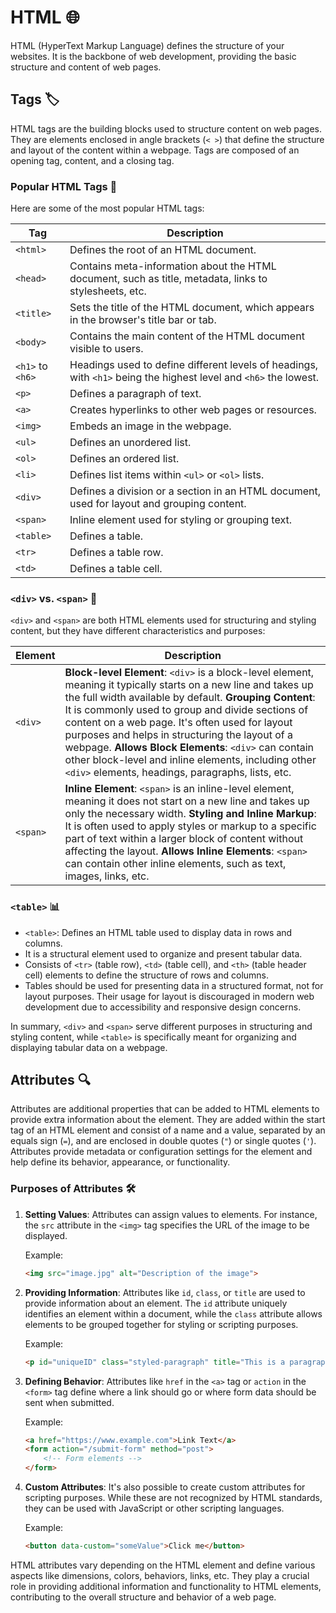 # HTML 🌐

HTML (HyperText Markup Language) defines the structure of your websites. It is the backbone of web development, providing the basic structure and content of web pages.

## Tags 🏷️

HTML tags are the building blocks used to structure content on web pages. They are elements enclosed in angle brackets (`< >`) that define the structure and layout of the content within a webpage. Tags are composed of an opening tag, content, and a closing tag.

### Popular HTML Tags 🔖

Here are some of the most popular HTML tags:

| Tag | Description |
|-----|-------------|
| `<html>` | Defines the root of an HTML document. |
| `<head>` | Contains meta-information about the HTML document, such as title, metadata, links to stylesheets, etc. |
| `<title>` | Sets the title of the HTML document, which appears in the browser's title bar or tab. |
| `<body>` | Contains the main content of the HTML document visible to users. |
| `<h1>` to `<h6>` | Headings used to define different levels of headings, with `<h1>` being the highest level and `<h6>` the lowest. |
| `<p>` | Defines a paragraph of text. |
| `<a>` | Creates hyperlinks to other web pages or resources. |
| `<img>` | Embeds an image in the webpage. |
| `<ul>` | Defines an unordered list. |
| `<ol>` | Defines an ordered list. |
| `<li>` | Defines list items within `<ul>` or `<ol>` lists. |
| `<div>` | Defines a division or a section in an HTML document, used for layout and grouping content. |
| `<span>` | Inline element used for styling or grouping text. |
| `<table>` | Defines a table. |
| `<tr>` | Defines a table row. |
| `<td>` | Defines a table cell. |

### `<div>` vs. `<span>` 📐

`<div>` and `<span>` are both HTML elements used for structuring and styling content, but they have different characteristics and purposes:

| Element | Description |
|---------|-------------|
| `<div>` | **Block-level Element**: `<div>` is a block-level element, meaning it typically starts on a new line and takes up the full width available by default. **Grouping Content**: It is commonly used to group and divide sections of content on a web page. It's often used for layout purposes and helps in structuring the layout of a webpage. **Allows Block Elements**: `<div>` can contain other block-level and inline elements, including other `<div>` elements, headings, paragraphs, lists, etc. |
| `<span>` | **Inline Element**: `<span>` is an inline-level element, meaning it does not start on a new line and takes up only the necessary width. **Styling and Inline Markup**: It is often used to apply styles or markup to a specific part of text within a larger block of content without affecting the layout. **Allows Inline Elements**: `<span>` can contain other inline elements, such as text, images, links, etc. |

### `<table>` 📊

- `<table>`: Defines an HTML table used to display data in rows and columns.
- It is a structural element used to organize and present tabular data.
- Consists of `<tr>` (table row), `<td>` (table cell), and `<th>` (table header cell) elements to define the structure of rows and columns.
- Tables should be used for presenting data in a structured format, not for layout purposes. Their usage for layout is discouraged in modern web development due to accessibility and responsive design concerns.

In summary, `<div>` and `<span>` serve different purposes in structuring and styling content, while `<table>` is specifically meant for organizing and displaying tabular data on a webpage.

## Attributes 🔍

Attributes are additional properties that can be added to HTML elements to provide extra information about the element. They are added within the start tag of an HTML element and consist of a name and a value, separated by an equals sign (`=`), and are enclosed in double quotes (`"`) or single quotes (`'`). Attributes provide metadata or configuration settings for the element and help define its behavior, appearance, or functionality.

### Purposes of Attributes 🛠️

1. **Setting Values**: Attributes can assign values to elements. For instance, the `src` attribute in the `<img>` tag specifies the URL of the image to be displayed.

   Example:
   ```html
   <img src="image.jpg" alt="Description of the image">
   ```

2. **Providing Information**: Attributes like `id`, `class`, or `title` are used to provide information about an element. The `id` attribute uniquely identifies an element within a document, while the `class` attribute allows elements to be grouped together for styling or scripting purposes.

   Example:
   ```html
   <p id="uniqueID" class="styled-paragraph" title="This is a paragraph">Some text here</p>
   ```

3. **Defining Behavior**: Attributes like `href` in the `<a>` tag or `action` in the `<form>` tag define where a link should go or where form data should be sent when submitted.

   Example:
   ```html
   <a href="https://www.example.com">Link Text</a>
   <form action="/submit-form" method="post">
       <!-- Form elements -->
   </form>
   ```

4. **Custom Attributes**: It's also possible to create custom attributes for scripting purposes. While these are not recognized by HTML standards, they can be used with JavaScript or other scripting languages.

   Example:
   ```html
   <button data-custom="someValue">Click me</button>
   ```

HTML attributes vary depending on the HTML element and define various aspects like dimensions, colors, behaviors, links, etc. They play a crucial role in providing additional information and functionality to HTML elements, contributing to the overall structure and behavior of a web page.
